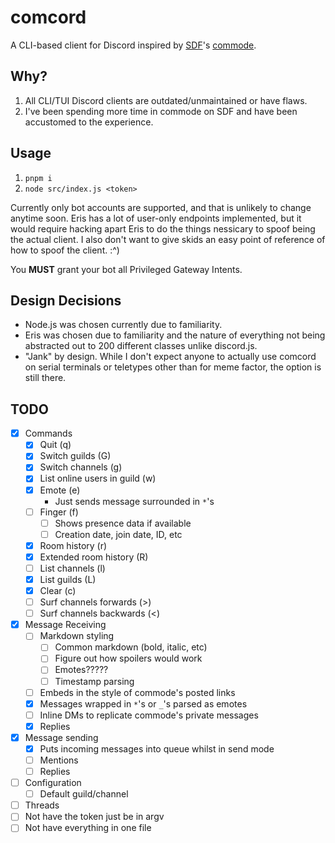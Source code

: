 # comcord
A CLI-based client for Discord inspired by [SDF](https://sdf.org)'s [commode](https://sdf.org/?tutorials/comnotirc).

## Why?
1. All CLI/TUI Discord clients are outdated/unmaintained or have flaws.
2. I've been spending more time in commode on SDF and have been accustomed to the experience.

## Usage
1. `pnpm i`
2. `node src/index.js <token>`

Currently only bot accounts are supported, and that is unlikely to change anytime soon.
Eris has a lot of user-only endpoints implemented, but it would require hacking apart Eris to do the things nessicary to spoof being the actual client.
I also don't want to give skids an easy point of reference of how to spoof the client. :^)

You **MUST** grant your bot all Privileged Gateway Intents.

## Design Decisions
* Node.js was chosen currently due to familiarity.
* Eris was chosen due to familiarity and the nature of everything not being abstracted out to 200 different classes unlike discord.js.
* "Jank" by design. While I don't expect anyone to actually use comcord on serial terminals or teletypes other than for meme factor, the option is still there.

## TODO
- [x] Commands
  - [x] Quit (q)
  - [x] Switch guilds (G)
  - [x] Switch channels (g)
  - [x] List online users in guild (w)
  - [x] Emote (e)
    - Just sends message surrounded in `*`'s
  - [ ] Finger (f)
    - [ ] Shows presence data if available
    - [ ] Creation date, join date, ID, etc
  - [x] Room history (r)
  - [x] Extended room history (R)
  - [ ] List channels (l)
  - [x] List guilds (L)
  - [x] Clear (c)
  - [ ] Surf channels forwards (>)
  - [ ] Surf channels backwards (<)
- [x] Message Receiving
  - [ ] Markdown styling
    - [ ] Common markdown (bold, italic, etc)
    - [ ] Figure out how spoilers would work
    - [ ] Emotes?????
    - [ ] Timestamp parsing
  - [ ] Embeds in the style of commode's posted links
  - [x] Messages wrapped in `*`'s or `_`'s parsed as emotes
  - [ ] Inline DMs to replicate commode's private messages
  - [x] Replies
- [x] Message sending
  - [x] Puts incoming messages into queue whilst in send mode
  - [ ] Mentions
  - [ ] Replies
- [ ] Configuration
  - [ ] Default guild/channel
- [ ] Threads
- [ ] Not have the token just be in argv
- [ ] Not have everything in one file
